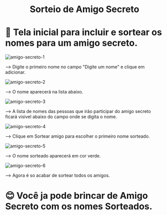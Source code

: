 <h1 align="center"> Sorteio de Amigo Secreto </h1>

# 🎰 Tela inicial para incluir e sortear os nomes para um amigo secreto.

![amigo-secreto-1](https://github.com/user-attachments/assets/f4b93f24-fa10-407a-b4ac-e9d8f9e49f27)

--> Digite o primeiro nome no campo "Digite um nome" e clique em adicionar.

![amigo-secreto-2](https://github.com/user-attachments/assets/ebe62838-9da9-42b9-8b46-4440082431e5)

--> O nome aparecerá na lista abaixo.

![amigo-secreto-3](https://github.com/user-attachments/assets/d8f808f4-78a4-4ca5-a493-4c022e2f0523)

--> A lista de nomes das pessoas que irão participar do amigo secreto ficará visivel abaixo do campo onde se digita o nome.

![amigo-secreto-4](https://github.com/user-attachments/assets/0852f02b-4d70-44a2-aa8d-4548cc723d31)

--> Clique em Sortear amigo para escolher o primeiro nome sorteado.

![amigo-secreto-5](https://github.com/user-attachments/assets/65590dba-1c78-4deb-8add-b36e42703000)

--> O nome sorteado aparecerá em cor verde.

![amigo-secreto-6](https://github.com/user-attachments/assets/4814f6bd-cb28-4250-93c1-80e3075bea10)

--> Agora é so acabar de sortear todos os amigos.

# 😊 Você ja pode brincar de Amigo Secreto com os nomes Sorteados.
